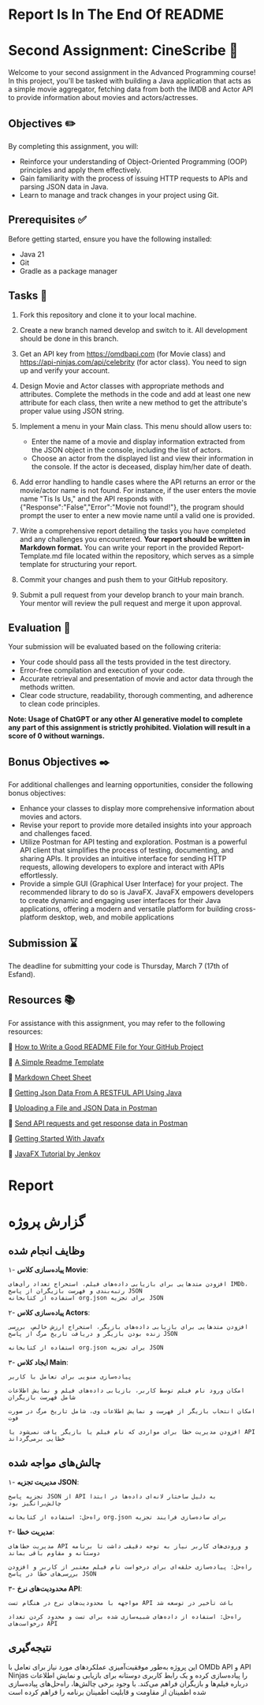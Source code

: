 # Report Is In The End Of README

# Second Assignment: CineScribe 🎥
Welcome to your second assignment in the Advanced Programming course! In this project, you'll be tasked with building a Java application that acts as a simple movie aggregator, fetching data from both the IMDB and Actor API to provide information about movies and actors/actresses.

## Objectives ✏️
By completing this assignment, you will:

- Reinforce your understanding of Object-Oriented Programming (OOP) principles and apply them effectively.
- Gain familiarity with the process of issuing HTTP requests to APIs and parsing JSON data in Java.
- Learn to manage and track changes in your project using Git.
## Prerequisites ✅
Before getting started, ensure you have the following installed:

- Java 21
- Git
- Gradle as a package manager
## Tasks 📝
1. Fork this repository and clone it to your local machine.
2. Create a new branch named develop and switch to it. All development should be done in this branch.
3. Get an API key from https://omdbapi.com (for Movie class) and https://api-ninjas.com/api/celebrity (for actor class). You need to sign up and verify your account.
4. Design Movie and Actor classes with appropriate methods and attributes. Complete the methods in the code and add at least one new attribute for each class, then write a new method to get the attribute's proper value using JSON string.
5. Implement a menu in your Main class. This menu should allow users to:

 	- Enter the name of a movie and display information extracted from the JSON object in the console, including the list of actors.
	- Choose an actor from the displayed list and view their information in the console. If the actor is deceased, display him/her date of death.

6. Add error handling to handle cases where the API returns an error or the movie/actor name is not found. For instance, if the user enters the movie name "Tis Is Us," and the API responds with {"Response":"False","Error":"Movie not found!"}, the program should prompt the user to enter a new movie name until a valid one is provided.
7. Write a comprehensive report detailing the tasks you have completed and any challenges you encountered. **Your report should be written in Markdown format.** You can write your report in the provided Report-Template.md file located within the repository, which serves as a simple template for structuring your report.
8. Commit your changes and push them to your GitHub repository.
9. Submit a pull request from your develop branch to your main branch. Your mentor will review the pull request and merge it upon approval.

## Evaluation 📃
Your submission will be evaluated based on the following criteria:

- Your code should pass all the tests provided in the test directory.
- Error-free compilation and execution of your code. 
- Accurate retrieval and presentation of movie and actor data through the methods written.
- Clear code structure, readability, thorough commenting, and adherence to clean code principles.

**Note: Usage of ChatGPT or any other AI generative model to complete any part of this assignment is strictly prohibited. Violation will result in a score of 0 without warnings.**

## Bonus Objectives ✒️
For additional challenges and learning opportunities, consider the following bonus objectives:

- Enhance your classes to display more comprehensive information about movies and actors.
- Revise your report to provide more detailed insights into your approach and challenges faced.
- Utilize Postman for API testing and exploration. Postman is a powerful API client that simplifies the process of testing, documenting, and sharing APIs. It provides an intuitive interface for sending HTTP requests, allowing developers to explore and interact with APIs effortlessly.
- Provide a simple GUI (Graphical User Interface) for your project. The recommended library to do so is JavaFX. JavaFX empowers developers to create dynamic and engaging user interfaces for their Java applications, offering a modern and versatile platform for building cross-platform desktop, web, and mobile applications

## Submission ⌛
The deadline for submitting your code is Thursday, March 7 (17th of Esfand).

## Resources 📚
For assistance with this assignment, you may refer to the following resources:

🔗 [How to Write a Good README File for Your GitHub Project](https://www.freecodecamp.org/news/how-to-write-a-good-readme-file/)

🔗 [A Simple Readme Template](https://gist.github.com/DomPizzie/7a5ff55ffa9081f2de27c315f5018afc)

🔗 [Markdown Cheet Sheet](https://www.freecodecamp.org/news/markdown-cheat-sheet/)

🔗 [Getting Json Data From A RESTFUL API Using Java](https://medium.com/swlh/getting-json-data-from-a-restful-api-using-java-b327aafb3751)

🔗 [Uploading a File and JSON Data in Postman](https://www.baeldung.com/postman-upload-file-json)

🔗 [Send API requests and get response data in Postman](https://learning.postman.com/docs/sending-requests/requests/)

🔗 [Getting Started With Javafx](https://openjfx.io/openjfx-docs/)

🔗 [JavaFX Tutorial by Jenkov](https://jenkov.com/tutorials/javafx/index.html)

# Report

# گزارش پروژه

## وظایف انجام شده
۱- **پیاده‌سازی کلاس Movie**:

    افزودن متدهایی برای بازیابی داده‌های فیلم، استخراج تعداد رأی‌های IMDb، رتبه‌بندی و فهرست بازیگران از پاسخ JSON
    استفاده از کتابخانه org.json برای تجزیه JSON

۲- **پیاده‌سازی کلاس Actors**:

    افزودن متدهایی برای بازیابی داده‌های بازیگر، استخراج ارزش خالص، بررسی زنده بودن بازیگر و دریافت تاریخ مرگ از پاسخ JSON
    
    استفاده از کتابخانه org.json برای تجزیه JSON

۳- **ایجاد کلاس Main**:

    پیاده‌سازی منویی برای تعامل با کاربر
    
    امکان ورود نام فیلم توسط کاربر، بازیابی داده‌های فیلم و نمایش اطلاعات شامل فهرست بازیگران
    
    امکان انتخاب بازیگر از فهرست و نمایش اطلاعات وی، شامل تاریخ مرگ در صورت فوت
    
    افزودن مدیریت خطا برای مواردی که نام فیلم یا بازیگر یافت نمی‌شود یا API خطایی برمی‌گرداند

## چالش‌های مواجه شده

 ۱- **مدیریت تجزیه JSON**:
 
    تجزیه پاسخ JSON از API به دلیل ساختار لانه‌ای داده‌ها در ابتدا چالش‌برانگیز بود
    
    راه‌حل: استفاده از کتابخانه org.json برای ساده‌سازی فرایند تجزیه

۲- **مدیریت خطا**:

    مدیریت خطاهای API و ورودی‌های کاربر نیاز به توجه دقیقی داشت تا برنامه دوستانه و مقاوم باقی بماند
    
    راه‌حل: پیاده‌سازی حلقه‌ای برای درخواست نام فیلم معتبر از کاربر و افزودن بررسی‌های خطا در پاسخ JSON

۳- **محدودیت‌های نرخ API**:

    مواجهه با محدودیت‌های نرخ در هنگام تست API باعث تأخیر در توسعه شد
    
    راه‌حل: استفاده از داده‌های شبیه‌سازی شده برای تست و محدود کردن تعداد درخواست‌های API

## نتیجه‌گیری

این پروژه به‌طور موفقیت‌آمیزی عملکردهای مورد نیاز برای تعامل با OMDb API و API Ninjas را پیاده‌سازی کرده و یک رابط کاربری دوستانه برای بازیابی و نمایش اطلاعات درباره فیلم‌ها و بازیگران فراهم می‌کند. با وجود برخی چالش‌ها، راه‌حل‌های پیاده‌سازی شده اطمینان از مقاومت و قابلیت اطمینان برنامه را فراهم کرده است
 
 
